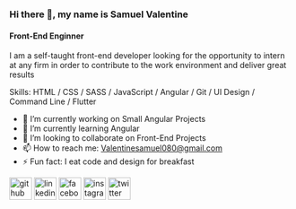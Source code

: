 ### Hi there 👋, my name is **Samuel Valentine**
####  Front-End Enginner
I am a self-taught front-end developer looking for the opportunity to intern at any firm in order to contribute to the work environment and deliver great results

Skills: HTML / CSS /  SASS / JavaScript / Angular / Git / UI Design / Command Line / Flutter

- 🔭 I’m currently working on Small Angular Projects 
- 🌱 I’m currently learning Angular  
- 👯 I’m looking to collaborate on Front-End Projects 
- 📫 How to reach me: Valentinesamuel080@gmail.com 
- ⚡ Fun fact: I eat code and design for breakfast 


[<img src='https://cdn.jsdelivr.net/npm/simple-icons@3.0.1/icons/github.svg' alt='github' height='40'>](https://github.com/valentinesamuel)  [<img src='https://cdn.jsdelivr.net/npm/simple-icons@3.0.1/icons/linkedin.svg' alt='linkedin' height='40'>](https://www.linkedin.com/in/samuel-valentine-476797202//)  [<img src='https://cdn.jsdelivr.net/npm/simple-icons@3.0.1/icons/facebook.svg' alt='facebook' height='40'>](https://www.facebook.com/valentine.samuel.9047/)  [<img src='https://cdn.jsdelivr.net/npm/simple-icons@3.0.1/icons/instagram.svg' alt='instagram' height='40'>](https://www.instagram.com/growing_dev/)  [<img src='https://cdn.jsdelivr.net/npm/simple-icons@3.0.1/icons/twitter.svg' alt='twitter' height='40'>](https://twitter.com/Mval_Architects)  



